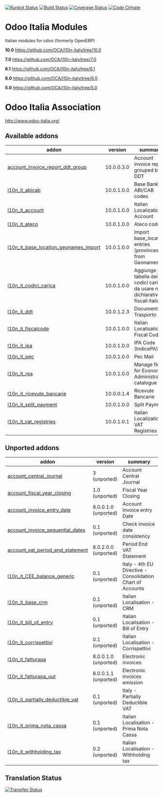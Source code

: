 [![Runbot Status](https://runbot.odoo-community.org/runbot/badge/flat/122/10.0.svg)](https://runbot.odoo-community.org/runbot/repo/github-com-oca-l10n-italy-122)
[![Build Status](https://travis-ci.org/OCA/l10n-italy.svg?branch=10.0)](https://travis-ci.org/OCA/l10n-italy)
[![Coverage Status](https://coveralls.io/repos/OCA/l10n-italy/badge.svg?branch=10.0)](https://coveralls.io/r/OCA/l10n-italy?branch=10.0)
[![Code Climate](https://codeclimate.com/github/OCA/l10n-italy/badges/gpa.svg)](https://codeclimate.com/github/OCA/l10n-italy)

Odoo Italia Modules
===================

Italian modules for odoo (formerly OpenERP)

**10.0** https://github.com/OCA/l10n-italy/tree/10.0

**7.0** https://github.com/OCA/l10n-italy/tree/7.0

**6.1** https://github.com/OCA/l10n-italy/tree/6.1

**6.0** https://github.com/OCA/l10n-italy/tree/6.0

**5.0** https://github.com/OCA/l10n-italy/tree/5.0


Odoo Italia Association
=======================

http://www.odoo-italia.org/

[//]: # (addons)

Available addons
----------------
addon | version | summary
--- | --- | ---
[account_invoice_report_ddt_group](account_invoice_report_ddt_group/) | 10.0.0.3.0 | Account invoice report grouped by DDT
[l10n_it_abicab](l10n_it_abicab/) | 10.0.1.0.0 | Base Bank ABI/CAB codes
[l10n_it_account](l10n_it_account/) | 10.0.1.0.0 | Italian Localization - Account
[l10n_it_ateco](l10n_it_ateco/) | 10.0.1.0.0 | Ateco codes
[l10n_it_base_location_geonames_import](l10n_it_base_location_geonames_import/) | 10.0.1.0.0 | Import base_location entries (provinces) from Geonames
[l10n_it_codici_carica](l10n_it_codici_carica/) | 10.0.1.0.0 | Aggiunge la tabella dei codici carica da usare nei dichiarativi fiscali italiani
[l10n_it_ddt](l10n_it_ddt/) | 10.0.1.2.3 | Documento di Trasporto
[l10n_it_fiscalcode](l10n_it_fiscalcode/) | 10.0.1.0.0 | Italian Localisation - Fiscal Code
[l10n_it_ipa](l10n_it_ipa/) | 10.0.1.0.0 | IPA Code (IndicePA)
[l10n_it_pec](l10n_it_pec/) | 10.0.1.0.0 | Pec Mail
[l10n_it_rea](l10n_it_rea/) | 10.0.1.0.0 | Manage fields for Economic Administrative catalogue
[l10n_it_ricevute_bancarie](l10n_it_ricevute_bancarie/) | 10.0.0.1.4 | Ricevute Bancarie
[l10n_it_split_payment](l10n_it_split_payment/) | 10.0.1.0.0 | Split Payment
[l10n_it_vat_registries](l10n_it_vat_registries/) | 10.0.1.0.1 | Italian Localization - VAT Registries


Unported addons
---------------
addon | version | summary
--- | --- | ---
[account_central_journal](account_central_journal/) | 3 (unported) | Account Central Journal
[account_fiscal_year_closing](account_fiscal_year_closing/) | 1.0 (unported) | Fiscal Year Closing
[account_invoice_entry_date](account_invoice_entry_date/) | 8.0.0.1.0 (unported) | Account Invoice entry Date
[account_invoice_sequential_dates](account_invoice_sequential_dates/) | 0.1 (unported) | Check invoice date consistency
[account_vat_period_end_statement](account_vat_period_end_statement/) | 8.0.2.0.0 (unported) | Period End VAT Statement
[l10n_it_CEE_balance_generic](l10n_it_CEE_balance_generic/) | 0.1 (unported) | Italy - 4th EU Directive - Consolidation Chart of Accounts
[l10n_it_base_crm](l10n_it_base_crm/) | 0.1 (unported) | Italian Localisation - CRM
[l10n_it_bill_of_entry](l10n_it_bill_of_entry/) | 0.1 (unported) | Italian Localisation - Bill of Entry
[l10n_it_corrispettivi](l10n_it_corrispettivi/) | 0.1 (unported) | Italian Localisation - Corrispettivi
[l10n_it_fatturapa](l10n_it_fatturapa/) | 8.0.0.1.0 (unported) | Electronic invoices
[l10n_it_fatturapa_out](l10n_it_fatturapa_out/) | 8.0.0.1.1 (unported) | Electronic invoices emission
[l10n_it_partially_deductible_vat](l10n_it_partially_deductible_vat/) | 0.1 (unported) | Italy - Partially Deductible VAT
[l10n_it_prima_nota_cassa](l10n_it_prima_nota_cassa/) | 0.1 (unported) | Italian Localisation - Prima Nota Cassa
[l10n_it_withholding_tax](l10n_it_withholding_tax/) | 0.2 (unported) | Italian Localisation - Withholding tax

[//]: # (end addons)

Translation Status
------------------
[![Transifex Status](https://www.transifex.com/projects/p/OCA-l10n-italy-10-0/chart/image_png)](https://www.transifex.com/projects/p/OCA-l10n-italy-10-0)

